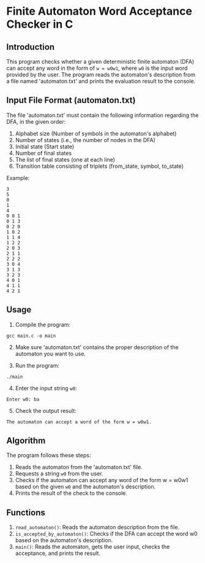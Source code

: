 # Finite Automaton Word Acceptance Checker in C

## Introduction

This program checks whether a given deterministic finite automaton (DFA) can accept any word in the form of `w = w0w1`, where `w0` is the input word provided by the user. The program reads the automaton's description from a file named 'automaton.txt' and prints the evaluation result to the console.

## Input File Format (automaton.txt)

The file 'automaton.txt' must contain the following information regarding the DFA, in the given order:

1. Alphabet size (Number of symbols in the automaton's alphabet)
2. Number of states (i.e., the number of nodes in the DFA)
3. Initial state (Start state)
4. Number of final states
5. The list of final states (one at each line)
6. Transition table consisting of triplets (from_state, symbol, to_state)

Example:

```
3
5
0
1
4
0 0 1
0 1 3
0 2 0
1 0 2
1 1 4
1 2 2
2 0 3
2 1 1
2 2 2
3 0 4
3 1 3
3 2 3
4 0 1
4 1 1
4 2 1
```

## Usage

1. Compile the program:
```
gcc main.c -o main
```

2. Make sure 'automaton.txt' contains the proper description of the automaton you want to use.

3. Run the program:
```
./main
```

4. Enter the input string `w0`:
```
Enter w0: ba
```

5. Check the output result:
```
The automaton can accept a word of the form w = w0w1.
```

## Algorithm

The program follows these steps:

1. Reads the automaton from the 'automaton.txt' file.
2. Requests a string `w0` from the user.
3. Checks if the automaton can accept any word of the form w = w0w1 based on the given `w0` and the automaton's description.
4. Prints the result of the check to the console.

## Functions

1. `read_automaton()`: Reads the automaton description from the file.
2. `is_accepted_by_automaton()`: Checks if the DFA can accept the word w0 based on the automaton's description.
3. `main()`: Reads the automaton, gets the user input, checks the acceptance, and prints the result.
